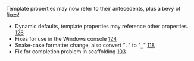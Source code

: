 Template properties may now refer to their antecedents, plus a bevy of
fixes!

* Dynamic defaults, template properties may reference other
  properties. [126][126]
* Fixes for use in the Windows console [124][124]
* Snake-case formatter change, also convert "`.`" to "`_`" [118][118]
* Fix for completion problem in scaffolding [103][103]

[126]: https://github.com/n8han/giter8/pull/126
[124]: https://github.com/n8han/giter8/pull/124
[118]: https://github.com/n8han/giter8/issues/118
[103]: https://github.com/n8han/giter8/issues/103
